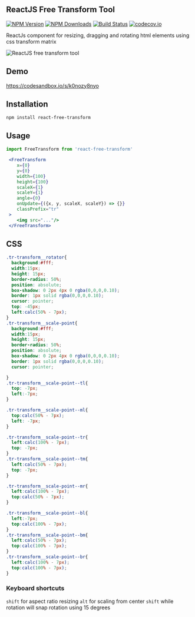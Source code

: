 ## ReactJS Free Transform Tool 


[![NPM Version](https://img.shields.io/npm/v/react-free-transform.svg?style=flat)](https://www.npmjs.com/package/react-free-transform)   [![NPM Downloads](https://img.shields.io/npm/dm/react-free-transform.svg?style=flat)](https://www.npmjs.com/package/react-free-transform)   [![Build Status](https://img.shields.io/travis/skmail/react-free-transform/master.svg?style=flat)](https://travis-ci.org/skmail/react-free-transform)   [![codecov.io](https://codecov.io/gh/skmail/react-free-transform/branch/master/graph/badge.svg)](https://codecov.io/gh/skmail/react-free-transform) 


ReactJs component for resizing, dragging and rotating html elements using css transform matrix 

![ReactJS free transform tool](https://raw.githubusercontent.com/skmail/react-free-transform/master/image.png)


## Demo
https://codesandbox.io/s/k0nozy8nyo

## Installation 
`npm install react-free-transform`


## Usage

```js
import FreeTransform from 'react-free-transform'
```

```jsx 
 <FreeTransform    
    x={0}
    y={0}
    width={100}
    height={100}
    scaleX={1}
    scaleY={1}
    angle={0}
    onUpdate={({x, y, scaleX, scaleY}) => {}}
    classPrefix="tr"
 >
    <img src="..."/>
 </FreeTransform>
```


## CSS

```css
.tr-transform__rotator{
  background:#fff;
  width:15px;
  height: 15px;
  border-radius: 50%;
  position: absolute;
  box-shadow: 0 2px 4px 0 rgba(0,0,0,0.10);
  border: 1px solid rgba(0,0,0,0.10);
  cursor: pointer;
  top: -45px;
  left:calc(50% - 7px);
}
.tr-transform__scale-point{
  background:#fff;
  width:15px;
  height: 15px;
  border-radius: 50%;
  position: absolute;
  box-shadow: 0 2px 4px 0 rgba(0,0,0,0.10);
  border: 1px solid rgba(0,0,0,0.10);
  cursor: pointer;

}
.tr-transform__scale-point--tl{
  top: -7px;
  left:-7px;
}

.tr-transform__scale-point--ml{
  top:calc(50% - 7px);
  left: -7px;
}

.tr-transform__scale-point--tr{
  left:calc(100% - 7px);
  top: -7px;
}
.tr-transform__scale-point--tm{
  left:calc(50% - 7px);
  top: -7px;
}

.tr-transform__scale-point--mr{
  left:calc(100% - 7px);
  top:calc(50% - 7px);
}

.tr-transform__scale-point--bl{
  left:-7px;
  top:calc(100% - 7px);
}
.tr-transform__scale-point--bm{
  left:calc(50% - 7px);
  top:calc(100% - 7px);
}
.tr-transform__scale-point--br{
  left:calc(100% - 7px);
  top:calc(100% - 7px);
}
```


### Keyboard shortcuts

`shift` for aspect ratio resizing 
`alt` for scaling from center 
`shift` while rotation will snap rotation using 15 degrees 
